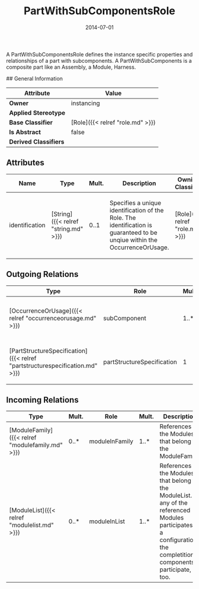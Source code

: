 ﻿---
title: PartWithSubComponentsRole
toc: false
type: specs
date: "2014-07-01"
draft: false
specification: VEC
version: 1.1.1
documentType: "Recommendation"
elementType: Class
classes:
  - PartWithSubComponentsRole
menu_name: vec-1.1.1
---
<p>A PartWithSubComponentsRole defines the instance specific properties and relationships of a part with subcomponents. A PartWithSubComponents is a composite part like an Assembly, a Module, Harness.  </p>
## General Information

| Attribute               | Value |
|-------------------------|-------|
| **Owner**               | instancing |
| **Applied Stereotype**  |   |
| **Base Classifier**     | [Role]({{< relref "role.md" >}})<br/>  |
| **Is Abstract**         | false |
| **Derived Classifiers** |   |

## Attributes
|  Name  |  Type  |  Mult.  |  Description  |  Owning Classifier  |
|--------|--------|---------|---------------|--------------|
|identification | [String]({{< relref "string.md" >}}) | 0..1 | <p>Specifies a unique identification of the Role. The identification is guaranteed to be unqiue within the OccurrenceOrUsage. </p> | [Role]({{< relref "role.md" >}}) |

## Outgoing Relations
|    Type  |   Role   |   Mult.   |   Mult.   |   Description   |
|----------|----------|-----------|-----------|-----------------|
| [OccurrenceOrUsage]({{< relref "occurrenceorusage.md" >}}) | subComponent | 1..* | 0..* | <p> References the subcomponents that belong to this instance of a PartWithSubComponents.      </p> |
| [PartStructureSpecification]({{< relref "partstructurespecification.md" >}}) | partStructureSpecification | 1 | 0..* | <p> References the <i>PartStructureSpecification </i>that is instantiated by this <i>PartWithSubComponentsRole</i>.      </p> |
##  Incoming Relations
|    Type  |   Mult.  |   Role    |   Mult.   |   Description  |
|----------|----------|-----------|-----------|----------------|
| [ModuleFamily]({{< relref "modulefamily.md" >}}) | 0..* | moduleInFamily | 1..* | References the Modules that belong to the ModuleFamily. |
| [ModuleList]({{< relref "modulelist.md" >}}) | 0..* | moduleInList | 1..* | References the Modules that belong to the ModuleList. If any of the referenced Modules participates in a configuration the completition components participate, too. |
